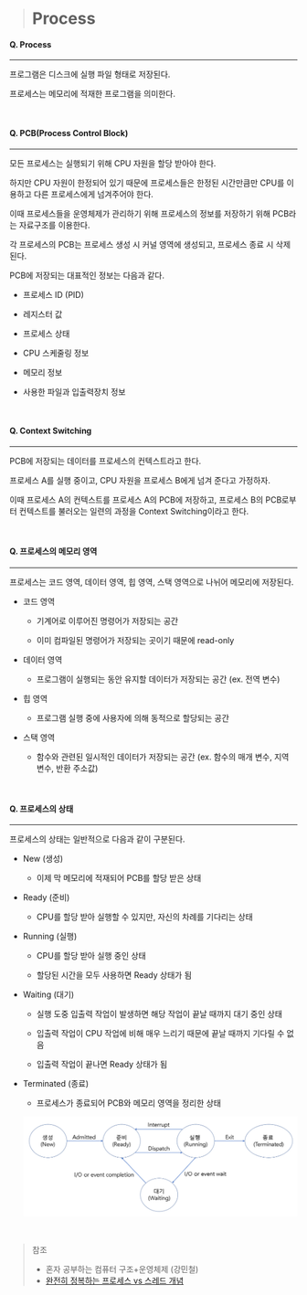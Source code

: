 > # Process

#### Q. Process

---

프로그램은 디스크에 실행 파일 형태로 저장된다.

프로세스는 메모리에 적재한 프로그램을 의미한다.

<br>

#### Q. PCB(Process Control Block)

---

모든 프로세스는 실행되기 위해 CPU 자원을 할당 받아야 한다.

하지만 CPU 자원이 한정되어 있기 때문에 프로세스들은 한정된 시간만큼만 CPU를 이용하고 다른 프로세스에게 넘겨주어야 한다.

이때 프로세스들을 운영체제가 관리하기 위해 프로세스의 정보를 저장하기 위해 PCB라는 자료구조를 이용한다.

각 프로세스의 PCB는 프로세스 생성 시 커널 영역에 생성되고, 프로세스 종료 시 삭제된다.

PCB에 저장되는 대표적인 정보는 다음과 같다.

- 프로세스 ID (PID)

- 레지스터 값

- 프로세스 상태

- CPU 스케줄링 정보

- 메모리 정보

- 사용한 파일과 입출력장치 정보

<br>

#### Q. Context Switching

---

PCB에 저장되는 데이터를 프로세스의 컨텍스트라고 한다.

프로세스 A를 실행 중이고, CPU 자원을 프로세스 B에게 넘겨 준다고 가정하자.

이때 프로세스 A의 컨텍스트를 프로세스 A의 PCB에 저장하고, 프로세스 B의 PCB로부터 컨텍스트를 불러오는 일련의 과정을 Context Switching이라고 한다.

<br>

#### Q. 프로세스의 메모리 영역

---

프로세스는 코드 영역, 데이터 영역, 힙 영역, 스택 영역으로 나뉘어 메모리에 저장된다.

- 코드 영역

  - 기계어로 이루어진 명령어가 저장되는 공간

  - 이미 컴파일된 명령어가 저장되는 곳이기 때문에 read-only

- 데이터 영역

  - 프로그램이 실행되는 동안 유지할 데이터가 저장되는 공간 (ex. 전역 변수)

- 힙 영역

  - 프로그램 실행 중에 사용자에 의해 동적으로 할당되는 공간

- 스택 영역

  - 함수와 관련된 일시적인 데이터가 저장되는 공간 (ex. 함수의 매개 변수, 지역 변수, 반환 주소값)

<br>

#### Q. 프로세스의 상태

---

프로세스의 상태는 일반적으로 다음과 같이 구분된다.

- New (생성)
  - 이제 막 메모리에 적재되어 PCB를 할당 받은 상태
- Ready (준비)
  - CPU를 할당 받아 실행할 수 있지만, 자신의 차례를 기다리는 상태
- Running (실행)

  - CPU를 할당 받아 실행 중인 상태

  - 할당된 시간을 모두 사용하면 Ready 상태가 됨

- Waiting (대기)

  - 실행 도중 입출력 작업이 발생하면 해당 작업이 끝날 때까지 대기 중인 상태

  - 입출력 작업이 CPU 작업에 비해 매우 느리기 때문에 끝날 때까지 기다릴 수 없음

  - 입출력 작업이 끝나면 Ready 상태가 됨

- Terminated (종료)

  - 프로세스가 종료되어 PCB와 메모리 영역을 정리한 상태

  ![프로세스의 상태](/images/process_state.png)

<br>

> 참조
>
> - 혼자 공부하는 컴퓨터 구조+운영체제 (강민철)
> - [완전히 정복하는 프로세스 vs 스레드 개념](https://inpa.tistory.com/entry/%F0%9F%91%A9%E2%80%8D%F0%9F%92%BB-%ED%94%84%EB%A1%9C%EC%84%B8%EC%8A%A4-%E2%9A%94%EF%B8%8F-%EC%93%B0%EB%A0%88%EB%93%9C-%EC%B0%A8%EC%9D%B4?pidx=20)
